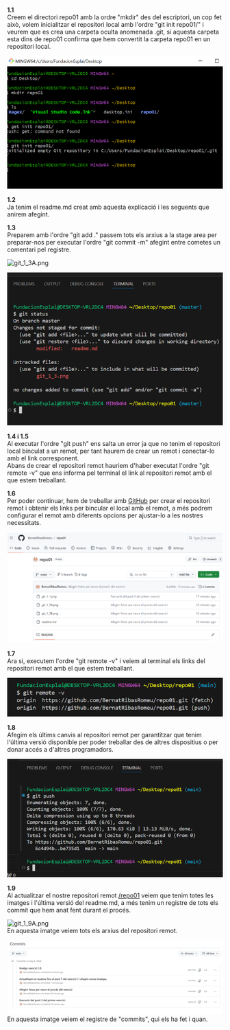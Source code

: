 **1.1**  
Creem el directori repo01 amb la ordre "mkdir" des del escriptori, un cop fet això, volem inicialitzar el repositori local amb l'ordre "git init repo01/" i veurem que es crea una carpeta oculta anomenada .git, si aquesta carpeta esta dins de repo01 confirma que hem convertit la carpeta repo01 en un repositori local.  

![git_1_1.png](./git_1_1.png)

**1.2**  
Ja tenim el readme.md creat amb aquesta explicació i les seguents que anirem afegint. 

**1.3**  
Preparem amb l'ordre "git add ." passem tots els arxius a la stage area per preparar-nos per executar l'ordre "git commit -m" afegint entre cometes un comentari pel registre.  

![git_1_3A.png](./git_1_3A.png)  

![git_1_3B.png](./git_1_3B.png)  

**1.4 i 1.5**  
Al executar l'ordre "git push" ens salta un error ja que no tenim el repositori local binculat a un remot, per tant haurem de crear un remot i conectar-lo amb el link corresponent.  
Abans de crear el repositori remot hauriem d'haber executat l'ordre "git remote -v" que ens informa pel terminal el link al repositori remot amb el que estem treballant.  

**1.6**  
Per poder continuar, hem de treballar amb [GitHub](http://www.github.com) per crear el repositori remot i obtenir els links per bincular el local amb el remot, a més podrem configurar el remot amb diferents opcions per ajustar-lo a les nostres necessitats.  

![git_1_6.png](./git_1_6.png)  

**1.7**  
Ara si, executem l'ordre "git remote -v" i veiem al terminal els links del repositori remot amb el que estem treballant.  

![git_1_7.png](./git_1_7.png)  

**1.8**  
Afegim els últims canvis al repositori remot per garantitzar que tenim l'última versió disponible per poder treballar des de altres dispositius o per donar accés a d'altres programadors.  

![git_1_8.png](./git_1_8.png)  

**1.9**  
Al actualitzar el nostre repositori remot [/repo01](https://github.com/BernatRibasRomeu/repo01) veiem que tenim totes les imatges i l'última versió del readme.md, a més tenim un registre de tots els commit que hem anat fent durant el procés.  

![git_1_9A.png](/git_1_9A.png/)  
En aquesta imatge veiem tots els arxius del repositori remot.  

![git_1_9B.png](./git_1_9B.png)  
En aquesta imatge veiem el registre de "commits", qui els ha fet i quan.